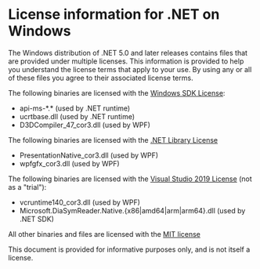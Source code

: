 # License information for .NET on Windows

The Windows distribution of .NET 5.0 and later releases contains files that are provided under
multiple licenses.
This information is provided to help you understand the license terms that
apply to your use. By using any or all of these files you agree to their associated license terms.

The following binaries are licensed with the
[Windows SDK License](https://learn.microsoft.com/legal/windows-sdk/license):

* api-ms-\*.\* (used by .NET runtime)
* ucrtbase.dll (used by .NET runtime)
* D3DCompiler_47_cor3.dll (used by WPF)

The following binaries are licensed with the
[.NET Library License](https://dotnet.microsoft.com/dotnet_library_license.htm)

* PresentationNative_cor3.dll (used by WPF)
* wpfgfx_cor3.dll (used by WPF)

The following binaries are licensed with the
[Visual Studio 2019 License](https://visualstudio.microsoft.com/license-terms/mlt031619/)
(not as a "trial"):

* vcruntime140_cor3.dll (used by WPF)
* Microsoft.DiaSymReader.Native.{x86|amd64|arm|arm64}.dll (used by .NET SDK)

All other binaries and files are licensed with the
[MIT license][def]

This document is provided for informative purposes only, and is not itself a license.

[def]: https://github.com/dotnet/core/blob/main/LICENSE.TXT